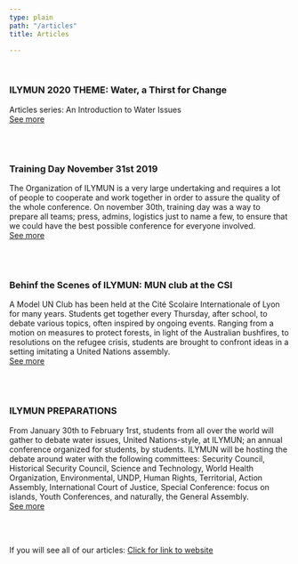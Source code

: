 ```yaml
---
type: plain
path: "/articles"
title: Articles

---
```

<br />

<div class="row">

<h3>ILYMUN 2020 THEME: Water, a Thirst for Change</h3>

<p>Articles series: An Introduction to Water Issues <br /><a href="https://medium.com/ilymun-2020-theme-water-a-thirst-for-change">See more</a></p>

<br /><br />

<h3>Training Day November 31st 2019</h3>

<p>The Organization of ILYMUN is a very large undertaking and requires a lot of people to cooperate and work together in order to assure the quality of the whole conference. On november 30th, training day was a way to prepare all teams; press, admins, logistics just to name a few, to ensure that we could have the best possible conference for everyone involved. <br /><a href="https://medium.com/training-day-committees/training-day-november-31st-2019-4f5b98525e2">See more</a></p>

<br /><br />

<h3>Behinf the Scenes of ILYMUN: MUN club at the CSI</h3>

<p>A Model UN Club has been held at the Cité Scolaire Internationale of Lyon for many years. Students get together every Thursday, after school, to debate various topics, often inspired by ongoing events. Ranging from a motion on measures to protect forests, in light of the Australian bushfires, to resolutions on the refugee crisis, students are brought to confront ideas in a setting imitating a United Nations assembly.<br /><a href="https://medium.com/getting-to-know-ilymun/behind-the-scenes-of-ilymun-mun-club-at-the-csi-f4d202c8248a">See more</a></p>

<br /><br />

<h3>ILYMUN PREPARATIONS</h3>

<p>From January 30th to February 1rst, students from all over the world will gather to debate water issues, United Nations-style, at ILYMUN; an annual conference organized for students, by students. ILYMUN will be hosting the debate around water with the following committees: Security Council, Historical Security Council, Science and Technology, World Health Organization, Environmental, UNDP, Human Rights, Territorial, Action Assembly, International Court of Justice, Special Conference: focus on islands, Youth Conferences, and naturally, the General Assembly.<br /><a href="https://medium.com/getting-to-know-ilymun/ilymun-preparations-5295de8c26cc">See more</a></p>

<br /><br />

<p> If you will see all of our articles: <a href="https://medium.com/@ilymun">Click for link to website</a></p>

</div>